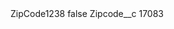 <?xml version="1.0" encoding="UTF-8"?>
<CustomMetadata xmlns="http://soap.sforce.com/2006/04/metadata" xmlns:xsi="http://www.w3.org/2001/XMLSchema-instance" xmlns:xsd="http://www.w3.org/2001/XMLSchema">
    <label>ZipCode1238</label>
    <protected>false</protected>
    <values>
        <field>Zipcode__c</field>
        <value xsi:type="xsd:string">17083</value>
    </values>
</CustomMetadata>
